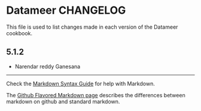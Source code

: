Datameer CHANGELOG
==================

This file is used to list changes made in each version of the Datameer cookbook.

5.1.2
-----
- Narendar reddy Ganesana

- - -
Check the [Markdown Syntax Guide](http://daringfireball.net/projects/markdown/syntax) for help with Markdown.

The [Github Flavored Markdown page](http://github.github.com/github-flavored-markdown/) describes the differences between markdown on github and standard markdown.
